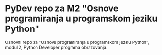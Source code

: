 # PyDev repo za M2 "Osnove programiranja u programskom jeziku Python"

Osnovni repo za "Osnove programiranja u programskom jeziku Python", modul 2, Python Developer programa obrazovanja.
